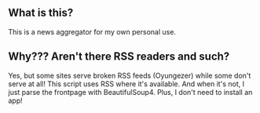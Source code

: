 ## What is this?

This is a news aggregator for my own personal use.

## Why??? Aren't there RSS readers and such?

Yes, but some sites serve broken RSS feeds (Oyungezer) while some don't serve at all! This script uses RSS where it's available. And when it's not, I just parse the frontpage with BeautifulSoup4. Plus, I don't need to install an app!
